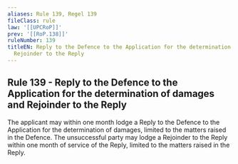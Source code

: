 ```yaml
---
aliases: Rule 139, Regel 139
fileClass: rule
law: '[[UPCRoP]]'
prev: '[[RoP.138]]'
ruleNumber: 139
titleEN: Reply to the Defence to the Application for the determination of damages  and
  Rejoinder to the Reply
---
```


## Rule 139 - Reply to the Defence to the Application for the determination of damages  and Rejoinder to the Reply

The applicant may within one month lodge a Reply to the Defence to the Application for the determination of damages, limited to the matters raised in the Defence. The unsuccessful party may lodge a Rejoinder to the Reply within one month of service of the Reply, limited to the matters raised in the Reply.